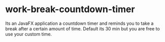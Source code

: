 # work-break-countdown-timer
Its an JavaFX application a countdown timer and reminds you to take a break after a certain amount of time. Default its 30 min but you are free to use your custom time.
